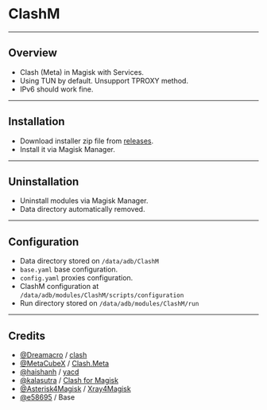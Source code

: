 # ClashM

---
## Overview
  - Clash (Meta) in Magisk with Services.
  - Using TUN by default. Unsupport TPROXY method.
  - IPv6 should work fine.

---
## Installation
  - Download installer zip file from [releases](https://github.com/adiprasetya/ClashM/releases).
  - Install it via Magisk Manager.

---
## Uninstallation
  - Uninstall modules via Magisk Manager.
  - Data directory automatically removed.

---
## Configuration
  - Data directory stored on `/data/adb/ClashM`
  - `base.yaml` base configuration.
  - `config.yaml` proxies configuration.
  - ClashM configuration at `/data/adb/modules/ClashM/scripts/configuration`
  - Run directory stored on `/data/adb/modules/ClashM/run`

---
## Credits
  - [@Dreamacro](https://github.com/Dreamacro) / [clash](https://github.com/Dreamacro/clash)
  - [@MetaCubeX](https://github.com/MetaCubeX) / [Clash.Meta](https://github.com/MetaCubeX/Clash.Meta)
  - [@haishanh](https://github.com/haishanh) / [yacd](https://github.com/haishanh/yacd)
  - [@kalasutra](https://github.com/kalasutra) / [Clash for Magisk](https://github.com/kalasutra/Clash_For_Magisk)
  - [@Asterisk4Magisk](https://github.com/Asterisk4Magisk) / [Xray4Magisk](https://github.com/Asterisk4Magisk/Xray4Magisk)
  - [@e58695](https://t.me/e58695) / Base
  